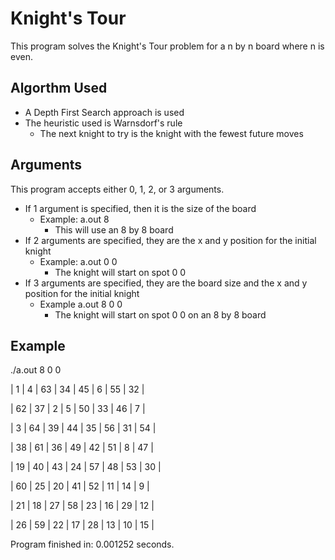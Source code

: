 # Knight's Tour

This program solves the Knight's Tour problem for a n by n board where n is even.

## Algorthm Used

* A Depth First Search approach is used
* The heuristic used is Warnsdorf's rule
  * The next knight to try is the knight with the fewest future moves

## Arguments

This program accepts either 0, 1, 2, or 3 arguments.

* If 1 argument is specified, then it is the size of the board
  * Example: a.out 8
    * This will use an 8 by 8 board
* If 2 arguments are specified, they are the x and y position for the initial knight
  * Example: a.out 0 0
    * The knight will start on spot 0 0
* If 3 arguments are specified, they are the board size and the x and y position for the initial knight
  * Example a.out 8 0 0
    * The knight will start on spot 0 0 on an 8 by 8 board

## Example

./a.out 8 0 0

|   1 |   4 |  63 |  34 |  45 |   6 |  55 |  32 | 

|  62 |  37 |   2 |   5 |  50 |  33 |  46 |   7 | 

|   3 |  64 |  39 |  44 |  35 |  56 |  31 |  54 | 

|  38 |  61 |  36 |  49 |  42 |  51 |   8 |  47 | 

|  19 |  40 |  43 |  24 |  57 |  48 |  53 |  30 | 

|  60 |  25 |  20 |  41 |  52 |  11 |  14 |   9 | 

|  21 |  18 |  27 |  58 |  23 |  16 |  29 |  12 | 

|  26 |  59 |  22 |  17 |  28 |  13 |  10 |  15 | 

Program finished in: 0.001252 seconds.